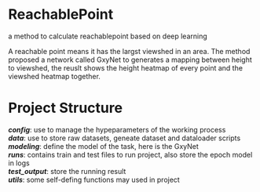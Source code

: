 # ReachablePoint
a method to calculate reachablepoint based on deep learning

A reachable point means it has the largst viewshed in an area. The method proposed a network called GxyNet to generates a mapping between height to viewshed, the reuslt shows the height heatmap of every point and 
the viewshed heatmap together.

# Project Structure
***config***: use to manage the hypeparameters of the working process  
***data***: use to store raw datasets, geneate dataset and dataloader scripts  
***modeling***: define the model of the task, here is the GxyNet  
***runs***: contains train and test files to run project, also store the epoch model in logs  
***test_output***: store the running result  
***utils***: some self-defing functions may used in project



